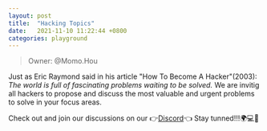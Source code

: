 ```yaml
---
layout: post
title:  "Hacking Topics"
date:   2021-11-10 11:22:44 +0800
categories: playground
---
```


> Owner: @Momo.Hou

Just as Eric Raymond said in his article "How To Become A Hacker"(2003): _The world is full of fascinating problems waiting to be solved._ We are invitig all hackers to propose and discuss the most valuable and urgent problems to solve in your focus areas. 

Check out and join our discussions on our 👉[Discord][Discord]👈
Stay tunned!!!🌍💻💪

[Discord]: https://discord.gg/gVBYGfmwQv